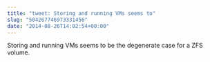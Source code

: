 ```yaml
---
title: "tweet: Storing and running VMs seems to"
slug: "504267746973331456"
date: "2014-08-26T14:02:54+00:00"
---
```

Storing and running VMs seems to be the degenerate case for a ZFS volume.